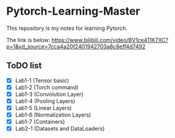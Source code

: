# Pytorch-Learning-Master


This repository is my notes for learning Pytorch. 

The link is below:
https://www.bilibili.com/video/BV1ce411K7XC?p=1&vd_source=7cca4a20f2401942703a8c8eff4d7492

## ToDO list
- [x] Lab1-1 (Tensor basic)
- [x] Lab1-2 (Torch command)
- [x] Lab1-3 (Convolution Layer)
- [x] Lab1-4 (Pooling Layers)
- [x] Lab1-5 (Linear Layers)
- [x] Lab1-6 (Normalization Layers)
- [x] Lab1-7 (Containers)
- [x] Lab2-1 (Datasets and DataLoaders)   
